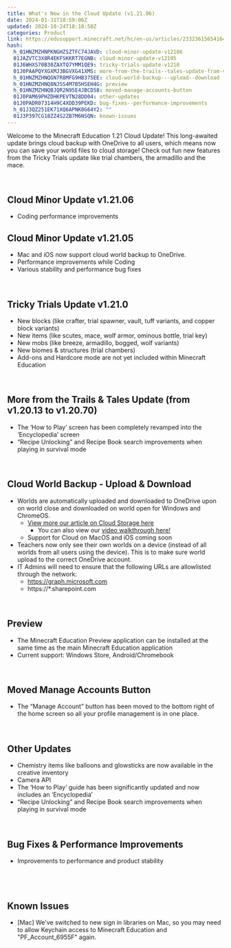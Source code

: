 ```yaml
---
title: What's New in the Cloud Update (v1.21.06)
date: 2024-01-31T18:59:06Z
updated: 2024-10-24T18:18:50Z
categories: Product
link: https://edusupport.minecraft.net/hc/en-us/articles/23323615654164-What-s-New-in-the-Cloud-Update-v1-21-06
hash:
  h_01HNZMZHNPKNGHZSZTFC74JAVD: cloud-minor-update-v12106
  01JAZVTC3X8R4EKFSKKRT7EGNB: cloud-minor-update-v12105
  01J6WHXS70B30ZAXTQ7YMM1QE9: tricky-trials-update-v1210
  01J0PAAPQYXGXMJ3BGVXG41XMS: more-from-the-trails--tales-update-from-v12013-to-v12070
  h_01HNZMZHNQGN7R8MFG9HB375EE: cloud-world-backup---upload--download
  h_01HNZMZHNQ8NJSS4M7B5HSEH4G: preview
  h_01HNZMZHNQBJQR2N95E4JBCD58: moved-manage-accounts-button
  01J0PAM69PHZDHKPEVTN28DD04: other-updates
  01J0PADR07314H9C4XDD39PEKD: bug-fixes--performance-improvements
  h_01J3QZ251EK71XQ6APNK0G64Y2: ""
  01J3P397CG18ZZ4S2ZB7M6NSQN: known-issues
---
```


Welcome to the Minecraft Education 1.21 Cloud Update! This long-awaited update brings cloud backup with OneDrive to all users, which means now you can save your world files to cloud storage! Check out fun new features from the Tricky Trials update like trial chambers, the armadillo and the mace.

 

## **Cloud Minor Update v1.21.06**

- Coding performance improvements  
    

## **Cloud Minor Update v1.21.05**

- Mac and iOS now support cloud world backup to OneDrive.
- Performance improvements while Coding 
- Various stability and performance bug fixes

 

## **Tricky Trials Update v1.21.0**

- New blocks (like crafter, trial spawner, vault, tuff variants, and copper block variants)
- New items (like scutes, mace, wolf armor, ominous bottle, trial key)
- New mobs (like breeze, armadillo, bogged, wolf variants)
- New biomes & structures (trial chambers)
- Add-ons and Hardcore mode are not yet included within Minecraft Education

 

## **More from the Trails & Tales Update (from v1.20.13 to v1.20.70)**

- The ‘How to Play’ screen has been completely revamped into the ‘Encyclopedia’ screen
- “Recipe Unlocking” and Recipe Book search improvements when playing in survival mode

 

## **Cloud World Backup - Upload & Download**

- Worlds are automatically uploaded and downloaded to OneDrive upon on world close and downloaded on world open for Windows and ChromeOS.  
  - [View more our article on Cloud Storage here](https://aka.ms/mceducloudkb)
    - You can also view our [video walkthrough here!](https://www.youtube.com/watch?v=gKV_6EeTKLY)
  - Support for Cloud on MacOS and iOS coming soon
- Teachers now only see their own worlds on a device (instead of all worlds from all users using the device). This is to make sure world upload to the correct OneDrive account.
- IT Admins will need to ensure that the following URLs are allowlisted through the network:
  - https://graph.microsoft.com
  - https://\*.sharepoint.com

 

## **Preview**

- The Minecraft Education Preview application can be installed at the same time as the main Minecraft Education application
- Current support: Windows Store, Android/Chromebook

 

## **Moved Manage Accounts Button**

- The “Manage Account” button has been moved to the bottom right of the home screen so all your profile management is in one place.

 

## **Other Updates**

- Chemistry items like balloons and glowsticks are now available in the creative inventory
- Camera API
- The ‘How to Play’ guide has been significantly updated and now includes an ‘Encyclopedia’
- “Recipe Unlocking” and Recipe Book search improvements when playing in survival mode

 

## **Bug Fixes & Performance Improvements**

- Improvements to performance and product stability

##  

## **Known Issues**

- \[Mac\] We've switched to new sign in libraries on Mac, so you may need to allow Keychain access to Minecraft Education and "PF_Account_6955F" again.
